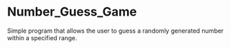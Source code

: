 # Number_Guess_Game
Simple program that allows the user to guess a randomly generated number within a specified range.

